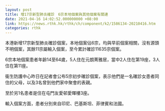 ```yaml
---
layout: post
title: 增17宗新型肺炎確診　6宗本地個案與其他個案有關連
date: 2021-04-16 14:02:52.000000000 +08:00
link: https://news.rthk.hk/rthk/ch/component/k2/1586134-20210416.htm
categories: rthk
---
```


本港新增17宗新型肺炎確診個案，本地個案佔6宗，均與早前個案相關，沒有源頭不明個案，其餘11宗屬輸入個案，至今累計確診11635宗個案。

6宗本地個案患者年齡14至64歲，5人住在元朗菁雅居，當中2人住在第19座，3人住在第11座。

衞生防護中心昨日在記者會公布5宗初步確診個案，表示他們是一名確診女患者同住的父母，以及3名曾到他們家中聚會的表親。

至於另1名患者是住在屯門友愛邨愛暉樓3座。

輸入個案方面，患者分別來自印尼、巴基斯坦、菲律賓和法國。
